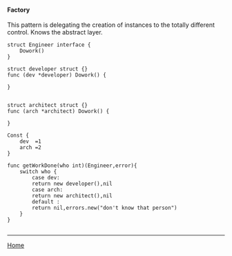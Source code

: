 #### Factory

This pattern is delegating the creation of instances to the totally different control.
Knows the abstract layer.

```
struct Engineer interface {
    Dowork()
}

struct developer struct {}
func (dev *developer) Dowork() {

}


struct architect struct {}
func (arch *architect) Dowork() {

}

Const {
    dev  =1
    arch =2
}

func getWorkDone(who int)(Engineer,error){
    switch who {
        case dev:
        return new developer(),nil
        case arch:
        return new architect(),nil
        default :
        return nil,errors.new("don't know that person")
    }
}


```

----
[Home](../../README.md)
